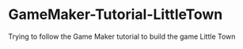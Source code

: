 # GameMaker-Tutorial-LittleTown
Trying to follow the Game Maker tutorial to build the game Little Town
